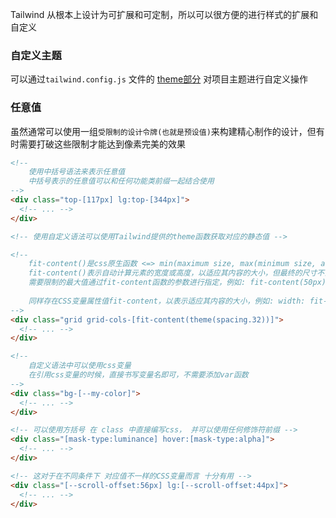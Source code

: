 Tailwind 从根本上设计为可扩展和可定制，所以可以很方便的进行样式的扩展和自定义



### 自定义主题

可以通过`tailwind.config.js` 文件的   [theme部分](vaults/001-theme.md)  对项目主题进行自定义操作



### 任意值

虽然通常可以使用一组`受限制的设计令牌(也就是预设值)`来构建精心制作的设计，但有时需要打破这些限制才能达到像素完美的效果

```html
<!--
	使用中括号语法来表示任意值
	中括号表示的任意值可以和任何功能类前缀一起结合使用
-->
<div class="top-[117px] lg:top-[344px]">
  <!-- ... -->
</div>

<!-- 使用自定义语法可以使用Tailwind提供的theme函数获取对应的静态值 -->

<!--	
	fit-content()是css原生函数 <=> min(maximum size, max(minimum size, argument))
	fit-content()表示自动计算元素的宽度或高度，以适应其内容的大小，但最终的尺寸不会超过指定的最大值，
	需要限制的最大值通过fit-content函数的参数进行指定，例如: fit-content(50px) --- 50px不需要添加对应的引号
	
	同样存在CSS变量属性值fit-content，以表示适应其内容的大小，例如: width: fit-content
-->
<div class="grid grid-cols-[fit-content(theme(spacing.32))]">
  <!-- ... -->
</div>

<!-- 
	自定义语法中可以使用css变量
	在引用css变量的时候，直接书写变量名即可，不需要添加var函数
-->
<div class="bg-[--my-color]">
  <!-- ... -->
</div>
```

```html
<!-- 可以使用方括号 在 class 中直接编写css， 并可以使用任何修饰符前缀 -->
<div class="[mask-type:luminance] hover:[mask-type:alpha]">
  <!-- ... -->
</div>

<!-- 这对于在不同条件下 对应值不一样的CSS变量而言 十分有用 -->
<div class="[--scroll-offset:56px] lg:[--scroll-offset:44px]">
  <!-- ... -->
</div>
```



